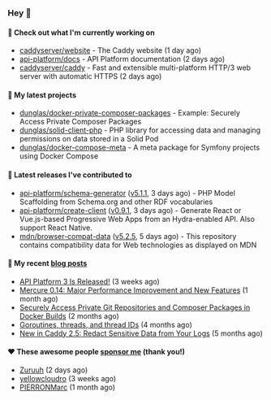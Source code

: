 ### Hey 👋

#### 👷 Check out what I'm currently working on

- [caddyserver/website](https://github.com/caddyserver/website) - The Caddy website (1 day ago)
- [api-platform/docs](https://github.com/api-platform/docs) - API Platform documentation (2 days ago)
- [caddyserver/caddy](https://github.com/caddyserver/caddy) - Fast and extensible multi-platform HTTP/3 web server with automatic HTTPS (2 days ago)

#### 🌱 My latest projects

- [dunglas/docker-private-composer-packages](https://github.com/dunglas/docker-private-composer-packages) - Example: Securely Access Private Composer Packages
- [dunglas/solid-client-php](https://github.com/dunglas/solid-client-php) - PHP library for accessing data and managing permissions on data stored in a Solid Pod
- [dunglas/docker-compose-meta](https://github.com/dunglas/docker-compose-meta) - A meta package for Symfony projects using Docker Compose

#### 🔭 Latest releases I've contributed to

- [api-platform/schema-generator](https://github.com/api-platform/schema-generator) ([v5.1.1](https://github.com/api-platform/schema-generator/releases/tag/v5.1.1), 3 days ago) - PHP Model Scaffolding from Schema.org and other RDF vocabularies
- [api-platform/create-client](https://github.com/api-platform/create-client) ([v0.9.1](https://github.com/api-platform/create-client/releases/tag/v0.9.1), 3 days ago) - Generate React or Vue.js-based Progressive Web Apps from an Hydra-enabled API. Also support React Native.
- [mdn/browser-compat-data](https://github.com/mdn/browser-compat-data) ([v5.2.5](https://github.com/mdn/browser-compat-data/releases/tag/v5.2.5), 5 days ago) - This repository contains compatibility data for Web technologies as displayed on MDN

#### 📜 My recent [blog posts](https://dunglas.fr)

- [API Platform 3 Is Released!](https://dunglas.dev/2022/09/api-platform-3-is-released/) (3 weeks ago)
- [Mercure 0.14: Major Performance Improvement and New Features](https://dunglas.dev/2022/09/mercure-0-14/) (1 month ago)
- [Securely Access Private Git Repositories and Composer Packages in Docker Builds](https://dunglas.dev/2022/08/securely-access-private-git-repositories-and-composer-packages-in-docker-builds/) (2 months ago)
- [Goroutines, threads, and thread IDs](https://dunglas.dev/2022/05/goroutines-threads-and-thread-ids/) (4 months ago)
- [New in Caddy 2.5: Redact Sensitive Data from Your Logs](https://dunglas.dev/2022/04/caddy-logging-security-improvements/) (5 months ago)

#### ❤️ These awesome people [sponsor me](https://github.com/sponsors/dunglas) (thank you!)

- [Zuruuh](https://github.com/Zuruuh) (2 days ago)
- [yellowcloudro](https://github.com/yellowcloudro) (3 weeks ago)
- [PIERRONMarc](https://github.com/PIERRONMarc) (1 month ago)

